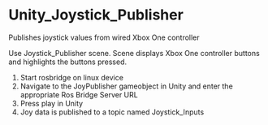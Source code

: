 # Unity_Joystick_Publisher
Publishes joystick values from wired Xbox One controller

Use Joystick_Publisher scene.
Scene displays Xbox One controller buttons and highlights the buttons pressed.

1. Start rosbridge on linux device
2. Navigate to the JoyPublisher gameobject in Unity and enter the appropriate Ros Bridge Server URL
3. Press play in Unity
4. Joy data is published to a topic named Joystick_Inputs
